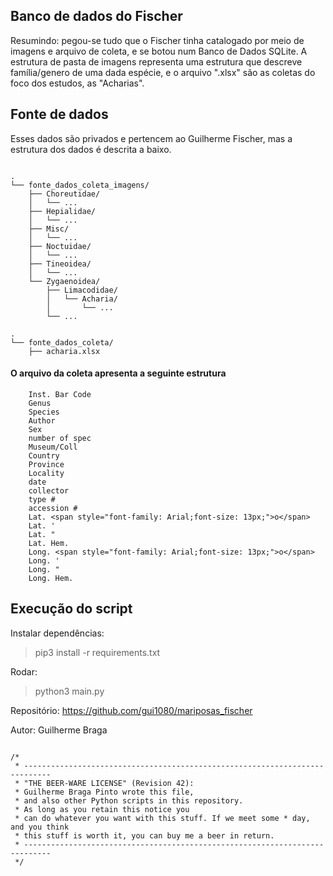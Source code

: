 ## Banco de dados do Fischer

Resumindo: pegou-se tudo que o Fischer tinha catalogado por meio de imagens e arquivo de coleta, e se botou num Banco de Dados SQLite. A estrutura de pasta de imagens representa uma estrutura que descreve família/genero de uma dada espécie, e o arquivo ".xlsx" são as coletas do foco dos estudos, as "Acharias". 

## Fonte de dados

Esses dados são privados e pertencem ao Guilherme Fischer, mas a estrutura dos dados é descrita a baixo.

```

.
└── fonte_dados_coleta_imagens/
    ├── Choreutidae/
    │   └── ...
    ├── Hepialidae/
    │   └── ...
    ├── Misc/
    │   └── ...
    ├── Noctuidae/
    │   └── ...
    ├── Tineoidea/
    │   └── ...
    └── Zygaenoidea/
        ├── Limacodidae/
        │   └── Acharia/
        │       └── ...
        └── ...

.
└── fonte_dados_coleta/
    ├── acharia.xlsx

```

#### O arquivo da coleta apresenta a seguinte estrutura

```
    Inst. Bar Code
    Genus
    Species
    Author
    Sex
    number of spec
    Museum/Coll
    Country
    Province
    Locality
    date
    collector
    type #
    accession #
    Lat. <span style="font-family: Arial;font-size: 13px;">o</span>
    Lat. '
    Lat. "
    Lat. Hem.
    Long. <span style="font-family: Arial;font-size: 13px;">o</span>
    Long. '
    Long. "
    Long. Hem.
```

## Execução do script

Instalar dependências:

> pip3 install -r requirements.txt 

Rodar:

> python3 main.py

Repositório: https://github.com/gui1080/mariposas_fischer

Autor: Guilherme Braga

```

/*
 * ----------------------------------------------------------------------------
 * "THE BEER-WARE LICENSE" (Revision 42):
 * Guilherme Braga Pinto wrote this file, 
 * and also other Python scripts in this repository.  
 * As long as you retain this notice you
 * can do whatever you want with this stuff. If we meet some * day, and you think
 * this stuff is worth it, you can buy me a beer in return.   
 * ----------------------------------------------------------------------------
 */

 ```
